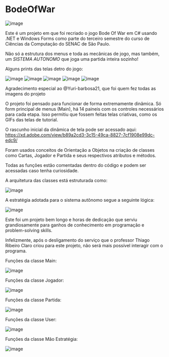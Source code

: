 # BodeOfWar
![image](https://user-images.githubusercontent.com/89108219/168502761-1b18a409-87c0-4cbe-8107-7ff528f41dec.png)

Este é um projeto em que foi recriado o jogo Bode Of War em C# usando .NET e Windows Forms como parte do terceiro semestre do curso de Ciências da Computação do SENAC de São Paulo.

Não só a estrutura dos menus e toda as mecânicas de jogo, mas também, um *SISTEMA AUTONOMO* que joga uma partida inteira sozinho!

Alguns prints das telas detro do jogo:

![image](https://user-images.githubusercontent.com/89108219/168503100-54c0de2e-46bf-44d2-be3f-49890181fff2.png)
![image](https://user-images.githubusercontent.com/89108219/168503130-5aaa1a38-68bf-43f2-b7e0-ac2af3415a5d.png)
![image](https://user-images.githubusercontent.com/89108219/168503157-8547b517-6b3e-4312-9de0-e717de318649.png)
![image](https://user-images.githubusercontent.com/89108219/168503179-3dafa30c-2033-4ba1-a82a-6d5e4181285d.png)
![image](https://user-images.githubusercontent.com/89108219/170893814-f1188d71-31ef-4fb2-b992-f6d65a1a2193.png)

Agradecimento especial ao @Yuri-barbosa21, que foi quem fez todas as imagens do projeto

O projeto foi pensado para funcionar de forma extremamente dinâmica.
Só form principal de menus (Main), há 14 paineis com os controles necessários para cada etapa.
Isso permitiu que fossem feitas telas criativas, como os GIFs das telas de tutorial.

O rascunho inicial da dinâmica de tela pode ser acessado aqui: https://xd.adobe.com/view/b89a2cd3-3c15-49ca-8827-7cf1908e99dc-edc9/

Foram usados conceitos de Orientação a Objetos na criação de classes como Cartas, Jogador e Partida e seus respectivos atributos e métodos.

Todas as funções estão comentadas dentro do código e podem ser acessadas caso tenha curiosidade.

A arquitetura das classes está estruturada como:

![image](https://user-images.githubusercontent.com/89108219/170893487-d51c37fa-e10a-4784-aa1c-1f66c47f0ed6.png)

A estratégia adotada para o sistema autônomo segue a seguinte lógica:

![image](https://user-images.githubusercontent.com/89108219/170893509-69eef6f0-8e8b-4660-a70b-ac0928dcdbf8.png)

Este foi um projeto bem longo e horas de dedicação que serviu grandiosamente para ganhos de conhecimento em programação e problem-solving skills.

Infelizmente, após o desligamento do serviço que o professor Thiago Ribeiro Claro criou para este projeto, não será mais possível interagir com o programa.

Funções da classe Main:

![image](https://user-images.githubusercontent.com/89108219/170893541-d0103a4f-1ed5-44f9-a579-996ab5f5182d.png)

Funções da classe Jogador:

![image](https://user-images.githubusercontent.com/89108219/170893551-6bb4ca0e-f3b1-439d-ac3a-052f0cde4221.png)

Funções da classe Partida:

![image](https://user-images.githubusercontent.com/89108219/170893556-2a352f49-d2ab-44f5-b877-479f63ef860c.png)

Funções da classe User:

![image](https://user-images.githubusercontent.com/89108219/170893570-38375b42-faa5-423c-9967-59a60435cb45.png)

Funções da classe Mão Estratégia:

![image](https://user-images.githubusercontent.com/89108219/170893627-6d4bc92c-c5b6-42b1-91a6-a5b3246f33f4.png)

